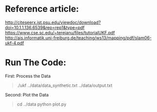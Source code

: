 # Reference article:

http://citeseerx.ist.psu.edu/viewdoc/download?doi=10.1.1.136.6539&rep=rep1&type=pdf
https://www.cse.sc.edu/~terejanu/files/tutorialUKF.pdf
http://ais.informatik.uni-freiburg.de/teaching/ws13/mapping/pdf/slam06-ukf-4.pdf


# Run The Code:

First: Process the Data
> ./ukf ../data/data_synthetic.txt ../data/output.txt

Second: Plot the Data
> cd ../data
python plot.py
